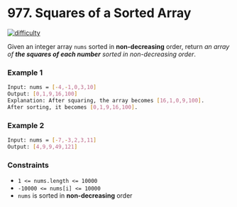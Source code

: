 
# 977. Squares of a Sorted Array

[![difficulty](https://img.shields.io/badge/difficulty-easy-green)](https://leetcode.com/problems/squares-of-a-sorted-array/)


Given an integer array `nums` sorted in **non-decreasing** order, return *an array of **the squares of each number** sorted in non-decreasing order*.


### Example 1


```bash
Input: nums = [-4,-1,0,3,10]
Output: [0,1,9,16,100]
Explanation: After squaring, the array becomes [16,1,0,9,100].
After sorting, it becomes [0,1,9,16,100].
```


### Example 2


```bash
Input: nums = [-7,-3,2,3,11]
Output: [4,9,9,49,121]
```


### Constraints

- `1 <= nums.length <= 10000`
- `-10000 <= nums[i] <= 10000`
- `nums` is sorted in **non-decreasing** order
